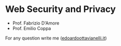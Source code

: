 # Web Security and Privacy

- Prof. Fabrizio D'Amore
- Prof. Emilio Coppa


For any question write me ([edoardoottavianelli.it](https://www.edoardoottavianelli.it/))
